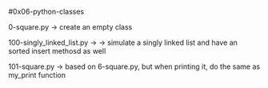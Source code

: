 #0x06-python-classes


0-square.py -> create an empty class


100-singly_linked_list.py -> -> simulate a singly linked list and have an sorted insert methosd as well


101-square.py -> based on 6-square.py, but when printing it, do the same as my_print function
